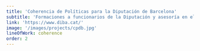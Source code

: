 ```yaml
---
title: 'Coherencia de Políticas para la Diputación de Barcelona'
subtitle: 'Formaciones a funcionarios de la Diputación y asesoría en el desarrollo de estrategias e indicadores para dar seguimiento a la implementación del principio de Coherencia de Políticas'
link: 'https://www.diba.cat/'
image: '/images/projects/cpdb.jpg'
lineOfWork: coherence
order: 2
---
```

